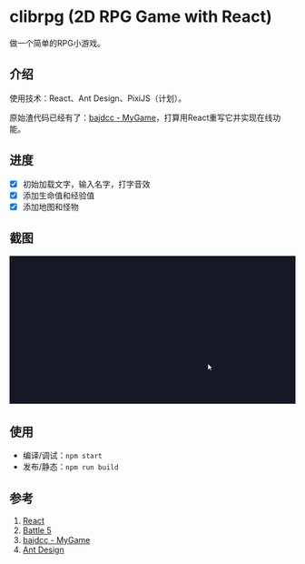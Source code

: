 # clibrpg (2D RPG Game with React)

做一个简单的RPG小游戏。

## 介绍

使用技术：React、Ant Design、PixiJS（计划）。

原始渣代码已经有了：[bajdcc - MyGame](https://bajdcc.github.io/html/MyGame.html)，打算用React重写它并实现在线功能。

## 进度

- [x] 初始加载文字，输入名字，打字音效
- [x] 添加生命值和经验值
- [x] 添加地图和怪物

## 截图

![Screenshot](https://raw.githubusercontent.com/bajdcc/clibrpg/master/screenshots/intro.gif)

## 使用

- 编译/调试：`npm start`
- 发布/静态：`npm run build`

## 参考

1. [React](https://github.com/facebook/react)
2. [Battle 5](https://thedangercrew.com/media)
3. [bajdcc - MyGame](https://bajdcc.github.io/html/MyGame.html)
4. [Ant Design](https://github.com/ant-design/ant-design)